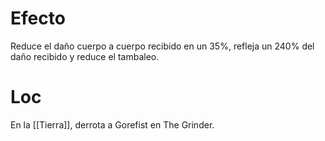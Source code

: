 # Efecto

Reduce el daño cuerpo a cuerpo recibido en un 35%, refleja un 240% del daño recibido y reduce el tambaleo.

# Loc

En la [[Tierra]], derrota a Gorefist en The Grinder.